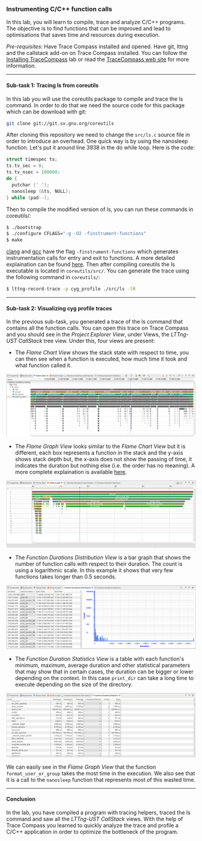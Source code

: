 ### Instrumenting C/C++ function calls

In this lab, you will learn to compile, trace and analyze C/C++ programs. The objective is to find functions that can be improved and lead to optimisations that saves time and resources during execution.

*Pre-requisites*: Have Trace Compass installed and opened. Have git, lttng and the callstack add-on on Trace Compass installed. You can follow the [Installing TraceCompass](00-installing-tracecompass.md) lab or read the [TraceCompass web site](https://tracecompass.org) for more information.

- - -

#### Sub-task 1: Tracing ls from coreutils

In this lab you will use the coreutils package to compile and trace the ls command. In order to do that we need the source code for this package which can be download with git:
```bash
git clone git://git.sv.gnu.org/coreutils
```
After cloning this repository we need to change the `src/ls.c` source file in order to introduce an overhead. One quick way is by using the nanosleep function. Let's put it around line 3938 in the do while loop. Here is the code:
```C
struct timespec ts;
ts.tv_sec = 0;
ts.tv_nsec = 100000;
do {
  putchar (' ');
  nanosleep (&ts, NULL);
} while (pad--);
```

Then to compile the modified version of ls, you can run these commands in coreutils/:

```bash
$ ./bootstrap
$ ./configure CFLAGS="-g -O2 -finstrument-functions"
$ make
```
[clang](https://linux.die.net/man/1/clang) and [gcc](https://linux.die.net/man/1/gcc) have the flag `-finstrument-functions` which generates instrumentation calls for entry and exit to functions. A more detailed explaination can be found [here](https://lttng.org/docs/v2.10/#doc-liblttng-ust-cyg-profile). Then after compiling coreutils the ls executable is located in `coreutils/src/`.
You can generate the trace using the following command in `coreutils/`:
```bash
$ lttng-record-trace -p cyg_profile ./src/ls -lR
```

- - -

#### Sub-task 2: Visualizing cyg profile traces

In the previous sub-task, you generated a trace of the ls command that contains all the function calls. You can open this trace on Trace Compass and you should see in the *Project Explorer View*, under Views, the *LTTng-UST CallStack* tree view. Under this, four views are present:

* The *Flame Chart View* shows the stack state with respect to time, you can then see when a function is executed, how much time it took and what function called it.

![FlameChart](screenshots/flameChart.png "Trace Compass Flame Chart View")
* The *Flame Graph View* looks similar to the *Flame Chart View* but it is different, each box represents a function in the stack and the y-axis shows stack depth but, the x-axis does not show the passing of time, it indicates the duration but nothing else (i.e. the order has no meaning). A more complete explaination is available [here](http://www.brendangregg.com/FlameGraphs/cpuflamegraphs.html#Description).

![FlameGraph](screenshots/flameGraph.png "Trace Compass Flame Graph View")
* The *Function Durations Distribution View* is a bar graph that shows the number of function calls with respect to their duration. The count is using a logarithmic scale. In this example it shows that very few functions takes longer than 0.5 seconds.

![FunctionDurationDistribution](screenshots/functionDurationDistribution.png "Trace Compass Function Duration Distribution View")
* The *Function Duration Statistics View* is a table with each function's minimum, maximum, average duration and other statistical parameters that may show that in certain cases, the duration can be bigger or lower depending on the context. In this case `print_dir` can take a long time to execute depending on the size of the directory.

![FunctionDurationStatistics](screenshots/functionDurationStatistics.png "Trace Compass Function Duration Statistics View")

We can easily see in the *Flame Graph View* that the function `format_user_or_group` takes the most time in the execution. We also see that it is a call to the `nanosleep` function that represents most of this wasted time.

- - -

#### Conclusion

In the lab, you have compiled a program with tracing helpers, traced the ls command and saw all the *LTTng-UST CallStack* views. With the help of Trace Compass you learned to quickly analyze the trace and profile a C/C++ application in order to optimize the bottleneck of the program.




